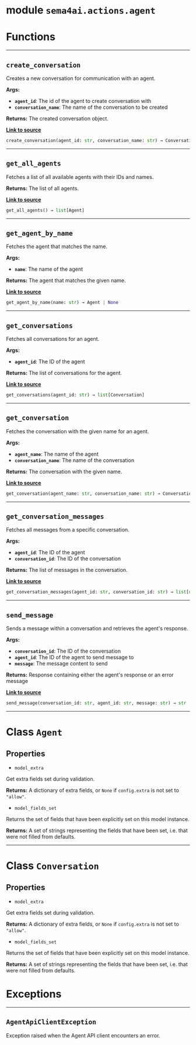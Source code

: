 <!-- markdownlint-disable -->

# module `sema4ai.actions.agent`

# Functions

______________________________________________________________________

## `create_conversation`

Creates a new conversation for communication with an agent.

**Args:**

- <b>`agent_id`</b>: The id of the agent to create conversation with
- <b>`conversation_name`</b>: The name of the conversation to be created

**Returns:**
The created conversation object.

[**Link to source**](https://github.com/sema4ai/actions/tree/master/actions/src/sema4ai/actions/agent/__init__.py#L157)

```python
create_conversation(agent_id: str, conversation_name: str) → Conversation
```

______________________________________________________________________

## `get_all_agents`

Fetches a list of all available agents with their IDs and names.

**Returns:**
The list of all agents.

[**Link to source**](https://github.com/sema4ai/actions/tree/master/actions/src/sema4ai/actions/agent/__init__.py#L64)

```python
get_all_agents() → list[Agent]
```

______________________________________________________________________

## `get_agent_by_name`

Fetches the agent that matches the name.

**Args:**

- <b>`name`</b>: The name of the agent

**Returns:**
The agent that matches the given name.

[**Link to source**](https://github.com/sema4ai/actions/tree/master/actions/src/sema4ai/actions/agent/__init__.py#L75)

```python
get_agent_by_name(name: str) → Agent | None
```

______________________________________________________________________

## `get_conversations`

Fetches all conversations for an agent.

**Args:**

- <b>`agent_id`</b>: The ID of the agent

**Returns:**
The list of conversations for the agent.

[**Link to source**](https://github.com/sema4ai/actions/tree/master/actions/src/sema4ai/actions/agent/__init__.py#L90)

```python
get_conversations(agent_id: str) → list[Conversation]
```

______________________________________________________________________

## `get_conversation`

Fetches the conversation with the given name for an agent.

**Args:**

- <b>`agent_name`</b>: The name of the agent
- <b>`conversation_name`</b>: The name of the conversation

**Returns:**
The conversation with the given name.

[**Link to source**](https://github.com/sema4ai/actions/tree/master/actions/src/sema4ai/actions/agent/__init__.py#L108)

```python
get_conversation(agent_name: str, conversation_name: str) → Conversation | None
```

______________________________________________________________________

## `get_conversation_messages`

Fetches all messages from a specific conversation.

**Args:**

- <b>`agent_id`</b>: The ID of the agent
- <b>`conversation_id`</b>: The ID of the conversation

**Returns:**
The list of messages in the conversation.

[**Link to source**](https://github.com/sema4ai/actions/tree/master/actions/src/sema4ai/actions/agent/__init__.py#L138)

```python
get_conversation_messages(agent_id: str, conversation_id: str) → list[dict]
```

______________________________________________________________________

## `send_message`

Sends a message within a conversation and retrieves the agent's response.

**Args:**

- <b>`conversation_id`</b>: The ID of the conversation
- <b>`agent_id`</b>: The ID of the agent to send message to
- <b>`message`</b>: The message content to send

**Returns:**
Response containing either the agent's response or an error message

[**Link to source**](https://github.com/sema4ai/actions/tree/master/actions/src/sema4ai/actions/agent/__init__.py#L182)

```python
send_message(conversation_id: str, agent_id: str, message: str) → str
```

______________________________________________________________________

# Class `Agent`

## Properties

- `model_extra`

Get extra fields set during validation.

**Returns:**
A dictionary of extra fields, or `None` if `config.extra` is not set to `"allow"`.

- `model_fields_set`

Returns the set of fields that have been explicitly set on this model instance.

**Returns:**
A set of strings representing the fields that have been set, i.e. that were not filled from defaults.

______________________________________________________________________

# Class `Conversation`

## Properties

- `model_extra`

Get extra fields set during validation.

**Returns:**
A dictionary of extra fields, or `None` if `config.extra` is not set to `"allow"`.

- `model_fields_set`

Returns the set of fields that have been explicitly set on this model instance.

**Returns:**
A set of strings representing the fields that have been set, i.e. that were not filled from defaults.

# Exceptions

______________________________________________________________________

## `AgentApiClientException`

Exception raised when the Agent API client encounters an error.
